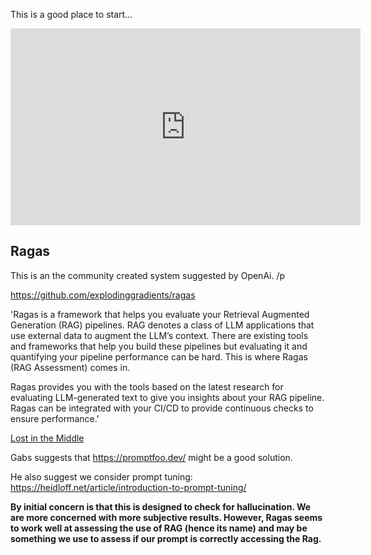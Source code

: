 This is a good place to start...

<iframe width="560" height="315" src="https://www.youtube.com/embed/ahnGLM-RC1Y?si=7aPD7gBLN6xlQ5UI&amp;start=1191" title="YouTube video player" frameborder="0" allow="accelerometer; autoplay; clipboard-write; encrypted-media; gyroscope; picture-in-picture; web-share" allowfullscreen></iframe>


## Ragas
This is an the community created system suggested by OpenAi. /p

https://github.com/explodinggradients/ragas

'Ragas is a framework that helps you evaluate your Retrieval Augmented Generation (RAG) pipelines. RAG denotes a class of LLM applications that use external data to augment the LLM’s context. There are existing tools and frameworks that help you build these pipelines but evaluating it and quantifying your pipeline performance can be hard. This is where Ragas (RAG Assessment) comes in.

Ragas provides you with the tools based on the latest research for evaluating LLM-generated text to give you insights about your RAG pipeline. Ragas can be integrated with your CI/CD to provide continuous checks to ensure performance.'

[Lost in the Middle](https://arxiv.org/pdf/2307.03172.pdf)

Gabs suggests that https://promptfoo.dev/ might be a good solution. 

He also suggest we consider prompt tuning: https://heidloff.net/article/introduction-to-prompt-tuning/

**By initial concern is that this is designed to check for hallucination. We are more concerned with more subjective results. However, Ragas seems to work well at assessing the use of RAG (hence its name) and may be something we use to assess if our prompt is correctly accessing the Rag.**

